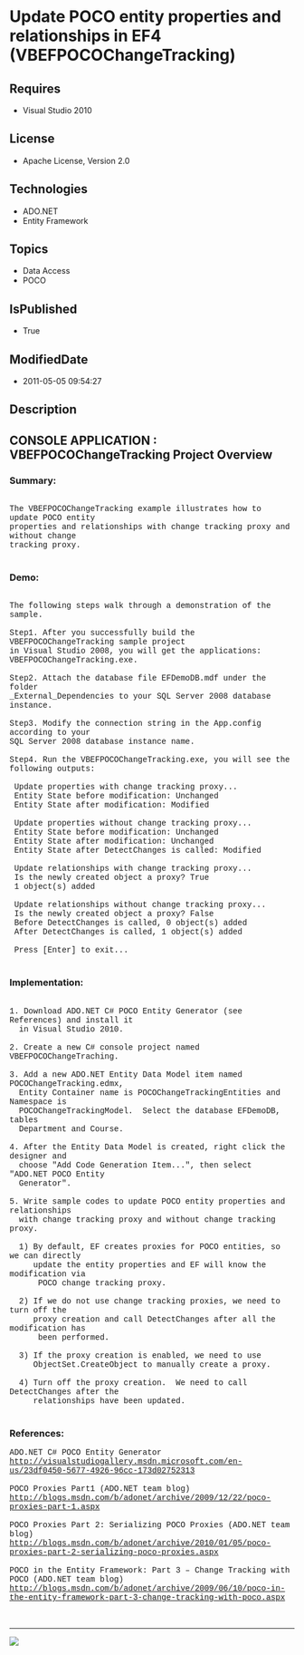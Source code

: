# Update POCO entity properties and relationships in EF4 (VBEFPOCOChangeTracking)
## Requires
* Visual Studio 2010
## License
* Apache License, Version 2.0
## Technologies
* ADO.NET
* Entity Framework
## Topics
* Data Access
* POCO
## IsPublished
* True
## ModifiedDate
* 2011-05-05 09:54:27
## Description

<p style="font-family:Courier New"></p>
<h2>CONSOLE APPLICATION : VBEFPOCOChangeTracking Project Overview</h2>
<p style="font-family:Courier New"></p>
<h3>Summary:</h3>
<p style="font-family:Courier New"><br>
The VBEFPOCOChangeTracking example illustrates how to update POCO entity<br>
properties and relationships with change tracking proxy and without change<br>
tracking proxy.<br>
<br>
</p>
<h3>Demo:</h3>
<p style="font-family:Courier New"><br>
The following steps walk through a demonstration of the sample.<br>
<br>
Step1. After you successfully build the VBEFPOCOChangeTracking sample project <br>
in Visual Studio 2008, you will get the applications: <br>
VBEFPOCOChangeTracking.exe.<br>
<br>
Step2. Attach the database file EFDemoDB.mdf under the folder <br>
_External_Dependencies to your SQL Server 2008 database instance.<br>
<br>
Step3. Modify the connection string in the App.config according to your <br>
SQL Server 2008 database instance name.<br>
<br>
Step4. Run the VBEFPOCOChangeTracking.exe, you will see the following outputs:<br>
<br>
&nbsp;Update properties with change tracking proxy...<br>
&nbsp;Entity State before modification: Unchanged<br>
&nbsp;Entity State after modification: Modified<br>
<br>
&nbsp;Update properties without change tracking proxy...<br>
&nbsp;Entity State before modification: Unchanged<br>
&nbsp;Entity State after modification: Unchanged<br>
&nbsp;Entity State after DetectChanges is called: Modified<br>
<br>
&nbsp;Update relationships with change tracking proxy...<br>
&nbsp;Is the newly created object a proxy? True<br>
&nbsp;1 object(s) added<br>
<br>
&nbsp;Update relationships without change tracking proxy...<br>
&nbsp;Is the newly created object a proxy? False<br>
&nbsp;Before DetectChanges is called, 0 object(s) added<br>
&nbsp;After DetectChanges is called, 1 object(s) added<br>
<br>
&nbsp;Press [Enter] to exit...<br>
<br>
</p>
<h3>Implementation:</h3>
<p style="font-family:Courier New"><br>
1. Download ADO.NET C# POCO Entity Generator (see References) and install it <br>
&nbsp; in Visual Studio 2010. &nbsp;<br>
<br>
2. Create a new C# console project named VBEFPOCOChangeTraching.<br>
<br>
3. Add a new ADO.NET Entity Data Model item named POCOChangeTracking.edmx,<br>
&nbsp; Entity Container name is POCOChangeTrackingEntities and Namespace is<br>
&nbsp; POCOChangeTrackingModel. &nbsp;Select the database EFDemoDB, tables <br>
&nbsp; Department and Course.<br>
<br>
4. After the Entity Data Model is created, right click the designer and <br>
&nbsp; choose &quot;Add Code Generation Item...&quot;, then select &quot;ADO.NET POCO Entity<br>
&nbsp; Generator&quot;.<br>
<br>
5. Write sample codes to update POCO entity properties and relationships <br>
&nbsp; with change tracking proxy and without change tracking proxy.<br>
&nbsp; <br>
&nbsp; 1) By default, EF creates proxies for POCO entities, so we can directly<br>
&nbsp; &nbsp; &nbsp;update the entity properties and EF will know the modification via<br>
&nbsp;&nbsp;&nbsp;&nbsp; &nbsp;POCO change tracking proxy.<br>
<br>
&nbsp; 2) If we do not use change tracking proxies, we need to turn off the <br>
&nbsp; &nbsp; &nbsp;proxy creation and call DetectChanges after all the modification has<br>
&nbsp;&nbsp;&nbsp;&nbsp; &nbsp;been performed.<br>
<br>
&nbsp; 3) If the proxy creation is enabled, we need to use <br>
&nbsp; &nbsp; &nbsp;ObjectSet.CreateObject to manually create a proxy.<br>
<br>
&nbsp; 4) Turn off the proxy creation. &nbsp;We need to call DetectChanges after the<br>
&nbsp; &nbsp; &nbsp;relationships have been updated. <br>
<br>
</p>
<h3>References:</h3>
<p style="font-family:Courier New">ADO.NET C# POCO Entity Generator<br>
<a target="_blank" href="http://visualstudiogallery.msdn.microsoft.com/en-us/23df0450-5677-4926-96cc-173d02752313">http://visualstudiogallery.msdn.microsoft.com/en-us/23df0450-5677-4926-96cc-173d02752313</a><br>
<br>
POCO Proxies Part1 (ADO.NET team blog)<br>
<a target="_blank" href="http://blogs.msdn.com/b/adonet/archive/2009/12/22/poco-proxies-part-1.aspx">http://blogs.msdn.com/b/adonet/archive/2009/12/22/poco-proxies-part-1.aspx</a><br>
<br>
POCO Proxies Part 2: Serializing POCO Proxies (ADO.NET team blog)<br>
<a target="_blank" href="http://blogs.msdn.com/b/adonet/archive/2010/01/05/poco-proxies-part-2-serializing-poco-proxies.aspx">http://blogs.msdn.com/b/adonet/archive/2010/01/05/poco-proxies-part-2-serializing-poco-proxies.aspx</a><br>
<br>
POCO in the Entity Framework: Part 3 – Change Tracking with POCO (ADO.NET team blog)<br>
<a target="_blank" href="http://blogs.msdn.com/b/adonet/archive/2009/06/10/poco-in-the-entity-framework-part-3-change-tracking-with-poco.aspx">http://blogs.msdn.com/b/adonet/archive/2009/06/10/poco-in-the-entity-framework-part-3-change-tracking-with-poco.aspx</a><br>
<br>
<br>
</p>
<hr>
<div><a href="http://go.microsoft.com/?linkid=9759640" style="margin-top:3px"><img src="http://bit.ly/onecodelogo">
</a></div>
